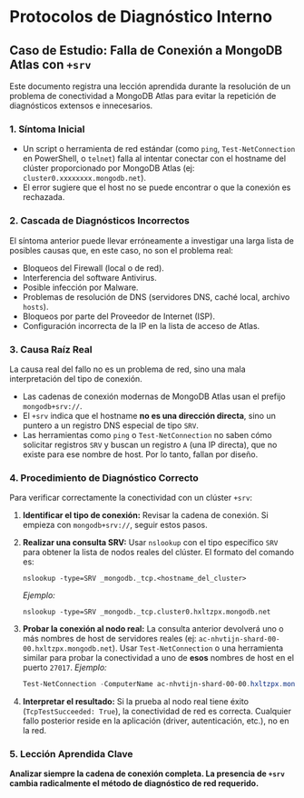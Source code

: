 # Protocolos de Diagnóstico Interno

## Caso de Estudio: Falla de Conexión a MongoDB Atlas con `+srv`

Este documento registra una lección aprendida durante la resolución de un problema de conectividad a MongoDB Atlas para evitar la repetición de diagnósticos extensos e innecesarios.

### 1. Síntoma Inicial

- Un script o herramienta de red estándar (como `ping`, `Test-NetConnection` en PowerShell, o `telnet`) falla al intentar conectar con el hostname del clúster proporcionado por MongoDB Atlas (ej: `cluster0.xxxxxxxx.mongodb.net`).
- El error sugiere que el host no se puede encontrar o que la conexión es rechazada.

### 2. Cascada de Diagnósticos Incorrectos

El síntoma anterior puede llevar erróneamente a investigar una larga lista de posibles causas que, en este caso, no son el problema real:
- Bloqueos del Firewall (local o de red).
- Interferencia del software Antivirus.
- Posible infección por Malware.
- Problemas de resolución de DNS (servidores DNS, caché local, archivo `hosts`).
- Bloqueos por parte del Proveedor de Internet (ISP).
- Configuración incorrecta de la IP en la lista de acceso de Atlas.

### 3. Causa Raíz Real

La causa real del fallo no es un problema de red, sino una mala interpretación del tipo de conexión.
- Las cadenas de conexión modernas de MongoDB Atlas usan el prefijo `mongodb+srv://`.
- El `+srv` indica que el hostname **no es una dirección directa**, sino un puntero a un registro DNS especial de tipo `SRV`.
- Las herramientas como `ping` o `Test-NetConnection` no saben cómo solicitar registros `SRV` y buscan un registro `A` (una IP directa), que no existe para ese nombre de host. Por lo tanto, fallan por diseño.

### 4. Procedimiento de Diagnóstico Correcto

Para verificar correctamente la conectividad con un clúster `+srv`:

1.  **Identificar el tipo de conexión:** Revisar la cadena de conexión. Si empieza con `mongodb+srv://`, seguir estos pasos.

2.  **Realizar una consulta SRV:** Usar `nslookup` con el tipo específico `SRV` para obtener la lista de nodos reales del clúster. El formato del comando es:
    ```
    nslookup -type=SRV _mongodb._tcp.<hostname_del_cluster>
    ```
    *Ejemplo:*
    ```
    nslookup -type=SRV _mongodb._tcp.cluster0.hxltzpx.mongodb.net
    ```

3.  **Probar la conexión al nodo real:** La consulta anterior devolverá uno o más nombres de host de servidores reales (ej: `ac-nhvtijn-shard-00-00.hxltzpx.mongodb.net`). Usar `Test-NetConnection` o una herramienta similar para probar la conectividad a uno de **esos** nombres de host en el puerto `27017`.
    *Ejemplo:*
    ```powershell
    Test-NetConnection -ComputerName ac-nhvtijn-shard-00-00.hxltzpx.mongodb.net -Port 27017
    ```

4.  **Interpretar el resultado:** Si la prueba al nodo real tiene éxito (`TcpTestSucceeded: True`), la conectividad de red es correcta. Cualquier fallo posterior reside en la aplicación (driver, autenticación, etc.), no en la red.

### 5. Lección Aprendida Clave

**Analizar siempre la cadena de conexión completa. La presencia de `+srv` cambia radicalmente el método de diagnóstico de red requerido.**
